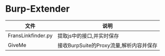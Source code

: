 ﻿# Burp-Extender
| 文件 | 说明 |
| ---- | ---- |
| FransLinkfinder.py | 提取js中的接口,并实时保存 |
| GiveMe | 接收BurpSuite的Proxy流量,解析内容并保存 |
